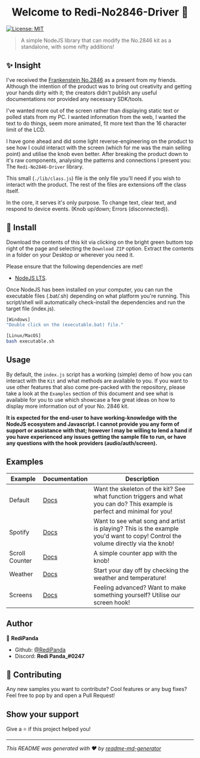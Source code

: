 <h1 align="center">Welcome to Redi-No2846-Driver 👋</h1>
<p>
  <a href="#" target="_blank">
    <img alt="License: MIT" src="https://img.shields.io/badge/License-MIT-yellow.svg" />
  </a>
</p>

> A simple NodeJS library that can modify the No.2846 kit as a standalone, with some nifty additions!

## ✨ Insight
I've received the [Frankenstein No.2846](https://ezykeys.com/products/frankenstein-series-no-2846) as a present from my friends. Although the intention of the product was to bring out creativity and getting your hands dirty with it; the creators didn't publish any useful documentations nor provided any necessary SDK/tools.

I've wanted more out of the screen rather than displaying static text or polled stats from my PC. I wanted information from the web, I wanted the text to do things, seem more animated, fit more text than the 16 character limit of the LCD.

I have gone ahead and did some light reverse-engineering on the product to see how I could interact with the screen (which for me was the main selling point) and utilise the knob even better. After breaking the product down to it's raw components, analysing the patterns and connections I present you: The `Redi-No2846-Driver` library.

This small (`./lib/class.js`) file is the only file you'll need if you wish to interact with the product. The rest of the files are extensions off the class itself.

In the core, it serves it's only purpose. To change text, clear text, and respond to device events. (Knob up/down; Errors (disconnected)).

## 🔧 Install

Download the contents of this kit via clicking on the bright green buttom top right of the page and selecting the `Download ZIP` option.
Extract the contents in a folder on your Desktop or wherever you need it.

Please ensure that the following dependencies are met!
 - [NodeJS LTS](https://nodejs.org).

Once NodeJS has been installed on your computer, you can run the executable files (.bat/.sh) depending on what platform you're running.
This script/shell will automatically check-install the dependencies and run the target file (index.js).

```sh
[Windows]
"Double click on the (executable.bat) file."

[Linux/MacOS]
bash executable.sh
```

## Usage

By default, the `index.js` script has a working (simple) demo of how you can interact with the `Kit` and what methods are available to you.
If you want to use other features that also come pre-packed with the repository, please take a look at the `Examples` section of this document and see what is available for you to use which showcase a few great ideas on how to display more information out of your No. 2846 kit.

**It is expected for the end-user to have working-knowledge with the NodeJS ecosystem and Javascript. I cannot provide you any form of support or assistance with that; however I may be willing to lend a hand if you have experienced any issues getting the sample file to run, or have any questions with the hook providers (audio/auth/screen).**

## Examples
|Example | Documentation | Description |
|--|--|--|
|Default |[Docs](https://github.com/RediPanda/Redi-No2846-Driver/documentation/default.md) | Want the skeleton of the kit? See what function triggers and what you can do? This example is perfect and minimal for you!|
|Spotify |[Docs](https://github.com/RediPanda/Redi-No2846-Driver/documentation/spotify.md) | Want to see what song and artist is playing? This is the example you'd want to copy! Control the volume directly via the knob! |
|Scroll Counter|[Docs](https://github.com/RediPanda/Redi-No2846-Driver/documentation/scroller.md) | A simple counter app with the knob! |
|Weather|[Docs](https://github.com/RediPanda/Redi-No2846-Driver/documentation/weather.md) | Start your day off by checking the weather and temperature! |
|Screens|[Docs](https://github.com/RediPanda/Redi-No2846-Driver/documentation/screens.md) | Feeling advanced? Want to make something yourself? Utilise our screen hook! |

## Author

👤 **RediPanda**

* Github: [@RediPanda](https://github.com/RediPanda)
* Discord: **Redi Panda_#0247**

## 🤝 Contributing
Any new samples you want to contribute? Cool features or any bug fixes? 
Feel free to pop by and open a Pull Request!

## Show your support

Give a ⭐️ if this project helped you!

***
_This README was generated with ❤️ by [readme-md-generator](https://github.com/kefranabg/readme-md-generator)_